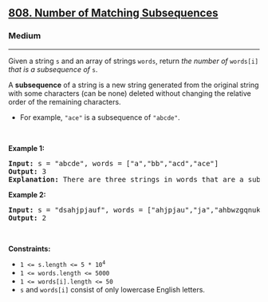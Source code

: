 <h2><a href="https://leetcode.com/problems/number-of-matching-subsequences">808. Number of Matching Subsequences</a></h2><h3>Medium</h3><hr><p>Given a string <code>s</code> and an array of strings <code>words</code>, return <em>the number of</em> <code>words[i]</code> <em>that is a subsequence of</em> <code>s</code>.</p>

<p>A <strong>subsequence</strong> of a string is a new string generated from the original string with some characters (can be none) deleted without changing the relative order of the remaining characters.</p>

<ul>
	<li>For example, <code>&quot;ace&quot;</code> is a subsequence of <code>&quot;abcde&quot;</code>.</li>
</ul>

<p>&nbsp;</p>
<p><strong class="example">Example 1:</strong></p>

<pre>
<strong>Input:</strong> s = &quot;abcde&quot;, words = [&quot;a&quot;,&quot;bb&quot;,&quot;acd&quot;,&quot;ace&quot;]
<strong>Output:</strong> 3
<strong>Explanation:</strong> There are three strings in words that are a subsequence of s: &quot;a&quot;, &quot;acd&quot;, &quot;ace&quot;.
</pre>

<p><strong class="example">Example 2:</strong></p>

<pre>
<strong>Input:</strong> s = &quot;dsahjpjauf&quot;, words = [&quot;ahjpjau&quot;,&quot;ja&quot;,&quot;ahbwzgqnuk&quot;,&quot;tnmlanowax&quot;]
<strong>Output:</strong> 2
</pre>

<p>&nbsp;</p>
<p><strong>Constraints:</strong></p>

<ul>
	<li><code>1 &lt;= s.length &lt;= 5 * 10<sup>4</sup></code></li>
	<li><code>1 &lt;= words.length &lt;= 5000</code></li>
	<li><code>1 &lt;= words[i].length &lt;= 50</code></li>
	<li><code>s</code> and <code>words[i]</code> consist of only lowercase English letters.</li>
</ul>
